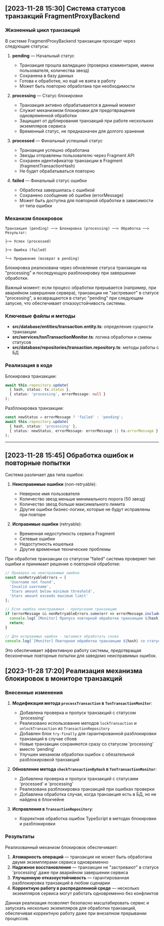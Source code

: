## [2023-11-28 15:30] Система статусов транзакций FragmentProxyBackend

### Жизненный цикл транзакций

В системе FragmentProxyBackend транзакции проходят через следующие статусы:

1. **pending** — Начальный статус
   - Транзакция прошла валидацию (проверка комментария, имени пользователя, количества звезд)
   - Сохранена в базу данных
   - Готова к обработке, но ещё не взята в работу
   - Может быть повторно обработана при необходимости

2. **processing** — Статус блокировки
   - Транзакция активно обрабатывается в данный момент 
   - Служит механизмом блокировки для предотвращения одновременной обработки
   - Защищает от дублирования транзакций при работе нескольких экземпляров сервиса
   - Временный статус, не предназначен для долгого хранения

3. **processed** — Финальный успешный статус
   - Транзакция успешно обработана
   - Звезды отправлены пользователю через Fragment API
   - Сохранен идентификатор транзакции в Fragment (fragmentTransactionHash)
   - Не будет обрабатываться повторно

4. **failed** — Финальный статус ошибки
   - Обработка завершилась с ошибкой
   - Сохранено сообщение об ошибке (errorMessage)
   - Может быть доступна для повторной обработки в зависимости от типа ошибки

### Механизм блокировок

```
Транзакция (pending) ──> Блокировка (processing) ──> Обработка ──> Результат:
                                                                    ├─> Успех (processed)
                                                                    ├─> Ошибка (failed)
                                                                    └─> Прерывание (возврат в pending)
```

Блокировка реализована через обновление статуса транзакции на "processing" и последующую разблокировку при завершении обработки.

Важный момент: если процесс обработки прерывается (например, при аварийном завершении сервера), транзакции не "застревают" в статусе "processing", а возвращаются в статус "pending" при следующем запуске, что обеспечивает отказоустойчивость системы.

### Ключевые файлы и методы

- **src/database/entities/transaction.entity.ts**: определение сущности транзакции
- **src/services/tonTransactionMonitor.ts**: логика обработки и смены статусов
- **src/database/repositories/transaction.repository.ts**: методы работы с БД

### Реализация в коде

Блокировка транзакции:
```typescript
await this.repository.update(
  { hash, status: tx.status },
  { status: 'processing', errorMessage: null }
);
```

Разблокировка транзакции:
```typescript
const newStatus = errorMessage ? 'failed' : 'pending';
await this.repository.update(
  { hash, status: 'processing' },
  { status: newStatus, errorMessage: errorMessage || tx.errorMessage }
);
```

---

## [2023-11-28 15:45] Обработка ошибок и повторные попытки

Система различает два типа ошибок:

1. **Неисправимые ошибки** (non-retryable):
   - Неверное имя пользователя
   - Количество звезд меньше минимального порога (50 звезд)
   - Количество звезд больше максимального лимита
   - Другие ошибки бизнес-логики, которые не будут исправлены при повторе

2. **Исправимые ошибки** (retryable):
   - Временная недоступность сервиса Fragment
   - Сетевые ошибки
   - Недоступность кошелька
   - Другие временные технические проблемы

При обработке транзакции со статусом "failed" система проверяет тип ошибки и принимает решение о повторной обработке:

```typescript
// Проверка на неисправимые ошибки
const nonRetryableErrors = [
  'Username not found',
  'Invalid username',
  'Stars amount below minimum threshold',
  'Stars amount exceeds maximum limit'
];

// Если ошибка неисправимая - пропускаем транзакцию
if (errorMessage && nonRetryableErrors.some(err => errorMessage.includes(err))) {
  console.log(`[Monitor] Пропуск повторной обработки транзакции ${hash} из-за неисправимой ошибки: ${errorMessage}`);
  return;
}

// Для исправимых ошибок - пытаемся обработать снова
console.log(`[Monitor] Повторная обработка транзакции ${hash} со статусом 'failed'`);
```

Это обеспечивает эффективную работу системы, предотвращая бесконечные повторные попытки для заведомо неисправимых ошибок. 

## [2023-11-28 17:20] Реализация механизма блокировок в мониторе транзакций

### Внесенные изменения

1. **Модификация метода `processTransaction` в `TonTransactionMonitor`**:
   - Добавлена проверка и пропуск транзакций с статусом 'processing'
   - Реализовано использование методов `lockTransaction` и `unlockTransaction` из `TransactionRepository`
   - Добавлен блок `try-finally` для гарантированной разблокировки транзакций в случае сбоев
   - Новые транзакции сохраняются сразу со статусом 'processing' вместо 'pending'
   - Улучшен механизм обработки ошибок с обязательной разблокировкой транзакций

2. **Обновление метода `checkTransactionByHash` в `TonTransactionMonitor`**:
   - Добавлена проверка и пропуск транзакций с статусами 'processed' и 'processing'
   - Реализована разблокировка транзакций при ошибках проверки
   - Добавлена обработка случая, когда транзакция есть в БД, но не найдена в блокчейне

3. **Исправления в `TransactionRepository`**:
   - Корректная обработка ошибок TypeScript в методах блокировки и разблокировки

### Результаты

Реализованный механизм блокировок обеспечивает:

1. **Атомарность операций** — транзакция не может быть обработана двумя экземплярами сервиса одновременно
2. **Надежное восстановление** — транзакции не "застревают" в статусе 'processing' даже при аварийном завершении сервиса
3. **Улучшенную отказоустойчивость** — гарантированная разблокировка транзакций в любом сценарии
4. **Корректную работу в распределенной среде** — несколько экземпляров сервиса могут работать одновременно без конфликтов

Данная реализация позволяет безопасно масштабировать сервис и запускать несколько экземпляров для обработки транзакций, обеспечивая корректную работу даже при внезапном прерывании процессов. 